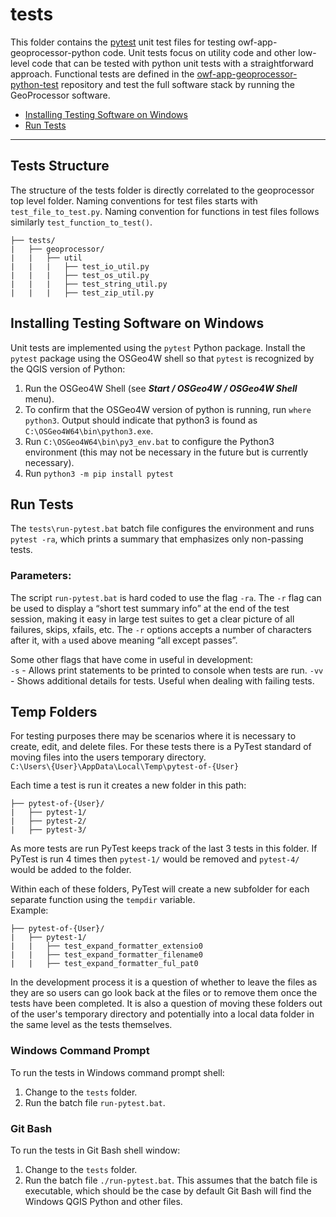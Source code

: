 # tests #

This folder contains the
[pytest](https://docs.pytest.org/en/latest/) unit test files for testing
owf-app-geoprocessor-python code.
Unit tests focus on utility code and other low-level code that can be tested
with python unit tests with a straightforward approach.
Functional tests are defined in the
[owf-app-geoprocessor-python-test](https://github.com/OpenWaterFoundation/owf-app-geoprocessor-python-test)
repository and test the full software stack by running the GeoProcessor software.

* [Installing Testing Software on Windows](#installing-testing-software-on-windows)
* [Run Tests](#run-tests)

--------------


## Tests Structure ##

The structure of the tests folder is directly correlated to the geoprocessor top
level folder. Naming conventions for test files starts with `test_file_to_test.py`.
Naming convention for functions in test files follows similarly
`test_function_to_test()`.

```
├── tests/
|   ├── geoprocessor/
|   |   ├── util
|   |   |   ├── test_io_util.py
|   |   |   ├── test_os_util.py
|   |   |   ├── test_string_util.py
|   |   |   ├── test_zip_util.py
```

## Installing Testing Software on Windows ##

Unit tests are implemented using the `pytest` Python package.
Install the `pytest` package using the OSGeo4W shell so that `pytest` is
recognized by the QGIS version of Python:

1. Run the OSGeo4W Shell (see ***Start / OSGeo4W / OSGeo4W Shell*** menu).
2. To confirm that the OSGeo4W version of python is running, run `where python3`.
Output should indicate that python3 is found as `C:\OSGeo4W64\bin\python3.exe`.
2. Run `C:\OSGeo4W64\bin\py3_env.bat` to configure the Python3 environment
(this may not be necessary in the future but is currently necessary).
3. Run `python3 -m pip install pytest`

## Run Tests ##

The `tests\run-pytest.bat` batch file configures the environment and
runs `pytest -ra`, which prints a summary that emphasizes only non-passing tests.

### Parameters: ###

The script `run-pytest.bat` is hard coded to use the flag `-ra`. The `-r` flag
can be used to display a “short test summary info” at the end of the test
session, making it easy in large test suites to get a clear picture of all
failures, skips, xfails, etc. The `-r` options accepts a number of characters
after it, with `a` used above meaning “all except passes”.

Some other flags that have come in useful in development:  
`-s` - Allows print statements to be printed to console when tests are run.
`-vv` - Shows additional details for tests. Useful when dealing with failing
tests.

## Temp Folders ##

For testing purposes there may be scenarios where it is necessary to create,
edit, and delete files. For these tests there is a PyTest standard of moving
files into the users temporary directory.  
`C:\Users\{User}\AppData\Local\Temp\pytest-of-{User}`

Each time a test is run it creates a new folder in this path:  
```
├── pytest-of-{User}/
|   ├── pytest-1/
|   ├── pytest-2/
|   ├── pytest-3/
```

As more tests are run PyTest keeps track of the last 3 tests in this folder.
If PyTest is run 4 times then `pytest-1/` would be removed and `pytest-4/` would
be added to the folder.

Within each of these folders, PyTest will create a new subfolder for each
separate function using the `tempdir` variable.  
Example:  
```
├── pytest-of-{User}/
|   ├── pytest-1/
|   |   ├── test_expand_formatter_extensio0
|   |   ├── test_expand_formatter_filename0
|   |   ├── test_expand_formatter_ful_pat0
```

In the development process it is a question of whether to leave the files as they
are so users can go look back at the files or to remove them once the tests
have been completed. It is also a question of moving these folders out of the
user's temporary directory and potentially into a local data folder in the same
level as the tests themselves.

### Windows Command Prompt ###

To run the tests in Windows command prompt shell:

1. Change to the `tests` folder.
2. Run the batch file `run-pytest.bat`.

### Git Bash ###

To run the tests in Git Bash shell window:

1. Change to the `tests` folder.
2. Run the batch file `./run-pytest.bat`.
This assumes that the batch file is executable, which should be the case by default
Git Bash will find the Windows QGIS Python and other files.
